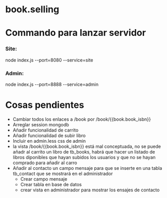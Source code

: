 book.selling
============

# Commando para lanzar servidor

### Site:

node index.js --port=8080 --service=site

### Admin:

node index.js --port=8888 --service=admin

# Cosas pendientes

* Cambiar todos los enlaces a /book por /book/{{book.book_isbn}}
* Arreglar session mongodb
* Añadir funcionalidad de carrito
* Añadir funcionalidad de subir libro
* Incluir en admin.less css de admin
* la vista /book/{{book.book_isbn}} está mal conceptuada, no se puede añadr al carrito un libro de tb_books, habrá que hacer un listado de libros diponibles que hayan subidos los usuarios y que no se hayan comprado para añadir al carro 
* Añadir al contacto un campo mensaje para que se inserte en una tabla tb_contact que se mostrará en el administrador
	* Crear campo mensaje
	* Crear tabla en base de datos
	* crear vista en administrador para mostrar los ensajes de contacto